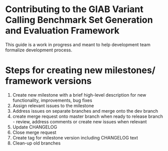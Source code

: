 # Contributing to the GIAB Variant Calling Benchmark Set Generation and Evaluation Framework
This guide is a work in progress and meant to help development team formalize development process.

# Steps for creating new milestones/ framework versions
1. Create new milestone with a brief high-level description for new functionality, improvements, bug fixes
1. Assign relevant issues to the milestone
1. Address issues on separate branches and merge onto the dev branch
1. create merge request onto master branch when ready to release branch - review, address comments or create new issues when relevant
1. Update CHANGELOG
1. Close merge request
1. Create tag for milestone version including CHANGELOG text
1. Clean-up old branches